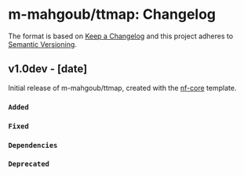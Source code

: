 # m-mahgoub/ttmap: Changelog

The format is based on [Keep a Changelog](https://keepachangelog.com/en/1.0.0/)
and this project adheres to [Semantic Versioning](https://semver.org/spec/v2.0.0.html).

## v1.0dev - [date]

Initial release of m-mahgoub/ttmap, created with the [nf-core](https://nf-co.re/) template.

### `Added`

### `Fixed`

### `Dependencies`

### `Deprecated`
